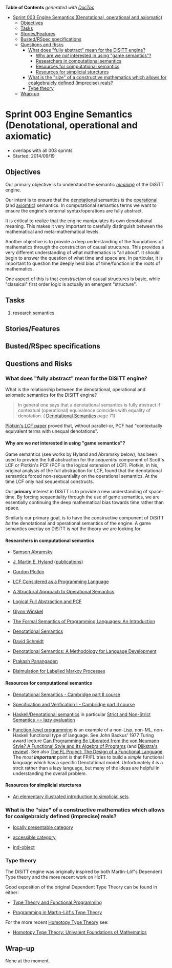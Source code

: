 **Table of Contents**  *generated with [DocToc](http://doctoc.herokuapp.com/)*

- [Sprint 003 Engine Semantics (Denotational, operational and axiomatic)](#sprint-003-engine-semantics-denotational-operational-and-axiomatic)
	- [Objectives](#objectives)
	- [Tasks](#tasks)
	- [Stories/Features](#storiesfeatures)
	- [Busted/RSpec specifications](#bustedrspec-specifications)
	- [Questions and Risks](#questions-and-risks)
		- [What does "fully abstract" mean for the DiSiTT engine?](#what-does-fully-abstract-mean-for-the-disitt-engine)
			- [Why are we *not* interested in using "game semantics"?](#why-are-we-not-interested-in-using-game-semantics)
			- [Researchers in computational semantics](#researchers-in-computational-semantics)
			- [Resources for computational semantics](#resources-for-computational-semantics)
			- [Resources for simplicial sturctures](#resources-for-simplicial-sturctures)
		- [What is the "size" of a constructive mathematics which allows for coalgebraicly defined (imprecise) reals?](#what-is-the-size-of-a-constructive-mathematics-which-allows-for-coalgebraicly-defined-imprecise-reals)
		- [Type theory](#type-theory)
	- [Wrap-up](#wrap-up)

# Sprint 003 Engine Semantics (Denotational, operational and axiomatic)

* overlaps with all 003 sprints
* Started: 2014/09/19

## Objectives

Our primary objective is to understand the semantic 
[*meaning*](http://en.wikipedia.org/wiki/Semantics_(computer_science)#Approaches) 
of the DiSiTT engine.

Our intent is to ensure that the 
[denotational](http://en.wikipedia.org/wiki/Denotational_semantics) 
semantics *is* the 
[operational](http://en.wikipedia.org/wiki/Operational_semantics) (and 
[axiomtic](http://en.wikipedia.org/wiki/Axiomatic_semantics)) 
semantics.  In computational semantics terms we want to ensure the 
engine's external syntax/operations are fully abstract.

It is critical to realize that the engine manipulates its own 
denotational meaning.  This makes it very important to carefully 
distinguish between the mathematical and meta-mathematical levels.

Another objective is to provide a deep understanding of the foundations 
of mathematics through the construction of causal structures.  This 
provides a very different understanding of what mathematics is "all 
about".  It should begin to answer the question of what time and space 
are.  In particular, it is important to question the deeply held bias 
of time/function in the roots of mathematics.

One aspect of this is that *construction* of causal structures is 
basic, while "classical" first order logic is actually an emergent 
"structure".

## Tasks

1. research semantics

## Stories/Features

## Busted/RSpec specifications

## Questions and Risks

### What does "fully abstract" mean for the DiSiTT engine?

What is the relationship between the denotational, operational and 
axiomatic semantics for the DiSiTT engine?

> In general one says that a denotational semantics is fully abstract 
> if contextual (operational) equivalence coincides with equality of 
> denotation. ( [Denotational 
> Semantics](http://www.cl.cam.ac.uk/%7Egw104/dens.pdf) page 71)

[Plotkin's LCF 
paper](http://homepages.inf.ed.ac.uk/gdp/publications/LCF.pdf) proved 
that, without parallel-or, PCF had "contextually equivalent terms with 
unequal denotations".

#### Why are we *not* interested in using "game semantics"?

Game semantics (see works by Hyland and Abramsky below), has been used 
to provide the full abstraction for the *sequential* component of 
Scott's LCF or Plotkin's PCF (PCF is the logical extension of LCF). 
Plotkin, in his, original analysis of the full abstraction for LCF, 
found that the denotational semantics forced non-sequentiality on the 
operational semantics. At the time LCF only had sequentical constructs.

Our **primary** interest in DiSiTT is to provide a new understanding of 
space-time. By forcing sequentiality through the use of game semantics, we 
are essentially continuing the deep mathematical bias towards time 
rather than space.

Similarly our primary goal, is to have the constructive component of 
DiSiTT *be* the denotational and operational semantics of the engine. 
A game semantics overlay on DiSiTT is *not* the theory we are looking 
for.

#### Researchers in computational semantics

* [Samson Abramsky](http://www.cs.ox.ac.uk/people/samson.abramsky/pubs.html)

* [J. Martin E. Hyland](https://www.dpmms.cam.ac.uk/~martin/) 
([publications](https://www.dpmms.cam.ac.uk/~martin/Research/research.html))

* [Gordon Plotkin](http://homepages.inf.ed.ac.uk/gdp/publications/)

 * [LCF Considered as a Programming 
Language](http://homepages.inf.ed.ac.uk/gdp/publications/LCF.pdf)

 * [A Structural Approach to Operational 
Semantics](http://homepages.inf.ed.ac.uk/gdp/publications/SOS.ps)

 * [Logical Full Abstraction and PCF 
](http://homepages.inf.ed.ac.uk/gdp/publications/Log_Full_Abs.pdf)

* [Glynn Winskel](http://www.cl.cam.ac.uk/~gw104/)

 * [The Formal Semantics of Programming Languages: An 
Introduction](http://mitpress.mit.edu/books/formal-semantics-programming-languages)

 * [Denotational Semantics](http://www.cl.cam.ac.uk/%7Egw104/dens.pdf)

* [David Schmidt](http://people.cis.ksu.edu/~schmidt/)

 * [Denotational Semantics: A Methodology for Language 
Development](http://people.cis.ksu.edu/~schmidt/text/densem.html)

* [Prakash Panangaden](http://www.cs.mcgill.ca/~prakash/)

 * [Bisimulation for Labelled Markov 
Processes](http://www.cs.mcgill.ca/~prakash/Pubs/j-markov.ps)

#### Resources for computational semantics

* [Denotational Semantics - Cambridge part II 
course](http://www.cl.cam.ac.uk/teaching/1314/DenotSem/materials.html)

* [Specification and Verification I - Cambridge part II 
course](http://www.cl.cam.ac.uk/~mjcg/Lectures/SpecVer1/SpecVer1.html)

* [Haskell/Denotational 
semantics](http://en.wikibooks.org/wiki/Haskell/Denotational_semantics) 
in particular [Strict and Non-Strict Semantics == lazy 
evaluation](http://en.wikibooks.org/wiki/Haskell/Denotational_semantics#Strict_and_Non-Strict_Semantics)

* [Function-level 
programming](http://en.wikipedia.org/wiki/Function-level_programming) 
is an example of a non-Lisp, non-ML, non-Haskell functional type of 
language. See John Backus' 1977 Turing award lecture [Can Programming 
Be Liberated from the von Neumann Style? A Functional Style and Its 
Algebra of 
Programs](http://web.stanford.edu/class/cs242/readings/backus.pdf) (and 
[Dijkstra's 
review](https://www.cs.utexas.edu/users/EWD/transcriptions/EWD06xx/EWD692.html)). 
See also [The FL Project: The Design of a Functional 
Language](http://theory.stanford.edu/~aiken/publications/trs/FLProject.pdf). 
The *most* ***important*** point is that FP/FL tries to build a *simple* 
functional language which has a specific Denotational model. 
Unfortunately it is a strcit rather than a lazy language, but many of 
the ideas are helpful in understanding the overall problem.

#### Resources for simplicial sturctures

* [An elementary illustrated introduction to simplicial sets](http://arxiv.org/abs/0809.4221).


### What is the "size" of a constructive mathematics which allows for coalgebraicly defined (imprecise) reals?

* [locally presentable 
category](http://ncatlab.org/nlab/show/locally+presentable+category)

* [accessible category 
](http://ncatlab.org/nlab/show/accessible+category)

* [ind-object](http://ncatlab.org/nlab/show/ind-object)

### Type theory

The DiSiTT engine was originally inspired by both Martin-Löf's 
Dependent Type theory and the more recent work on HoTT.

Good exposition of the original Dependent Type Theory can be found in 
either:

* [Type Theory and Functional Programming 
](https://www.cs.kent.ac.uk/people/staff/sjt/TTFP/)

* [Programming in Martin-Löf's Type 
Theory](http://www.cse.chalmers.se/research/group/logic/book/)

For the more recent [Homotopy Type Theory](http://homotopytypetheory.org/) see:

* [Homotopy Type Theory: Univalent Foundations of 
Mathematics](http://homotopytypetheory.org/book/)

## Wrap-up

None at the moment.
